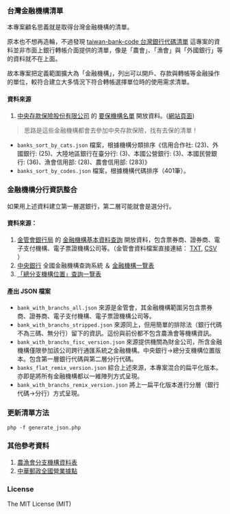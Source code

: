 ### 台灣金融機構清單

本專案顧名思義就是取得台灣金融機構的清單。

原本也不想再造輪，不過發現 [taiwan-bank-code 台灣銀行代碼清單](https://github.com/wsmwason/taiwan-bank-code) 這專案的資料並非市面上銀行轉帳介面提供的清單，像是「農會」、「漁會」與「外國銀行」等的資料就不在上面。

故本專案把定義範圍擴大為「金融機構」，列出可以開戶、存款與轉帳等金融操作的單位，較符合建立大多情況下符合轉帳選擇單位時的使用需求清單。

#### 資料來源

1. [中央存款保險股份有限公司](https://data.gov.tw/datasets/search?qs=714) 的 [要保機構名單](https://data.gov.tw/dataset/11262) 開放資料。([網站頁面](https://www.cdic.gov.tw/main_ch/docdetail.aspx?uid=35&pid=9&docid=1760))

> 思路是這些金融機構都會去參加中央存款保險，找有去保的清單！

- `banks_sort_by_cats.json` 檔案，根據機構分類排序《信用合作社: (23)、外國銀行: (25)、大陸地區銀行在臺分行: (3)、本國公營銀行: (3)、本國民營銀行: (36)、漁會信用部: (28)、農會信用部: (283)》
- `banks_sort_by_codes.json` 檔案，根據機構代碼排序（401筆）。

### 金融機構分行資訊整合

如果用上述資料建立第一層選銀行，第二層可能就會是選分行。

#### 資料來源：

1.  [金管會銀行局](https://www.banking.gov.tw/ch/home.jsp?id=60&parentpath=0,4&mcustomize=FscSearch_BankType.jsp&type=1) 的 [金融機構基本資料查詢](https://data.gov.tw/dataset/6041) 開放資料，包含票券商、證券商、電子支付機構、電子票證機構公司等。（金管會資料檔案直接連結： [TXT](https://www.banking.gov.tw/ch/ap/bankno_text.jsp), [CSV](https://www.banking.gov.tw/ch/ap/bankno_excel.jsp) ）
2. [中央銀行](https://www.cbc.gov.tw/tw/sp-bank-qform-1.html) 全國金融機構查詢系統 ＆ [金融機構一覽表](https://data.gov.tw/dataset/10814)
3. [「總分支機構位置」查詢一覽表](https://data.gov.tw/dataset/24323)

#### 產出 JSON 檔案

- `bank_with_branchs_all.json` 來源是金管會，其金融機構範圍另包含票券商、證券商、電子支付機構、電子票證機構公司等。
- `bank_with_branchs_stripped.json` 來源同上，但用簡單的排除法（銀行代碼不為三碼、無分行）留下的資訊。這份與前份都不包含農漁會等機構資訊。
- `bank_with_branchs_fisc_version.json` 來源提供機關為財金公司，所含金融機構僅限參加該公司跨行通匯系統之金融機構。中央銀行->總分支機構位置版本。包含第一層銀行代碼與第二層分行代碼。
- `banks_flat_remix_version.json` 綜合上述來源，本專案混合的扁平化版本。亦即是將所有金融機構都以一維陣列方式呈現。
- `bank_with_branchs_remix_version.json` 將上一扁平化版本進行分層（銀行代碼->分行）方式呈現。

### 更新清單方法 

```
php -f generate_json.php
```

### 其他參考資料

1. [農漁會分支機構資料表](https://data.gov.tw/dataset/61187)
2. [中華郵政全國營業據點](https://data.gov.tw/dataset/5950)

### License
The MIT License (MIT)
